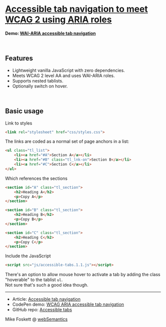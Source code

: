 
<h1><a href="http://websemantics.uk/articles/accessible-tab-navigation/">Accessible tab navigation to meet <abbr title="Web Content Accessibility Guidelines">WCAG</abbr> 2 using <abbr title="Accessible Rich Internet Applications">ARIA</abbr> roles</a></h1>

<strong>Demo: <a href="https://codepen.io/2kool2/pen/Kzaddm">WAI-ARIA accessible tab navigation</a></strong>


<br>
<h2>Features</h2>

* Lightweight vanilla JavaScript with zero dependencies.
* Meets WCAG 2 level AA and uses WAI-ARIA roles.
* Supports nested tablists.
* Optionally switch on hover.


<br>
<h2>Basic usage</h2>

Link to styles
```html
<link rel="stylesheet" href="css/styles.css">

```

The links are coded as a normal set of page anchors in a list:
```html
<ul class="tl_list">
    <li><a href="#A">Section A</a></li>
    <li><a href="#B" class="tl_lnk-on">Section B</a></li>
    <li><a href="#C">Section C</a></li>
</ul>
```


Which references the sections
```html
<section id="A" class="tl_section">
    <h2>Heading A</h2>
    <p>Copy A</p>
</section>

<section id="B" class="tl_section">
    <h2>Heading B</h2>
    <p>Copy B</p>
</section>

<section id="C" class="tl_section">
    <h2>Heading C</h2>
    <p>Copy C</p>
</section>
```


Include the JavaScript
```html
<script src="js/accessible-tabs.1.1.js"></script>
```


There's an option to allow mouse hover to activate a tab by adding the class "hoverable" to the  tablist <code>ul</code>.<br>Not sure that's such a good idea though.


<hr>

* Article: <a href="http://websemantics.uk/articles/accessible-tab-navigation/">Accessible tab navigation</a>
* CodePen demo: <a href="http://codepen.io/2kool2/pen/Kzaddm?editors=0010">WCAG ARIA accessible tab navigation</a>
* GitHub repo: <a href="https://github.com/2kool2/accessible-tabs">Accessible tabs</a>

Mike Foskett @ <a href="https://websemantics.uk/">webSemantics</a>
